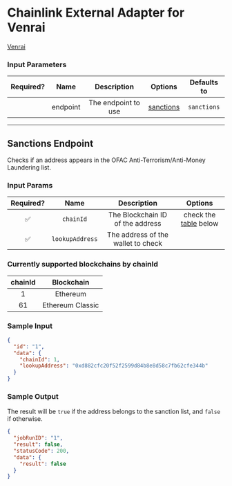 # Chainlink External Adapter for Venrai

[Venrai](https://venrai.com/)

### Input Parameters

| Required? |   Name   |     Description     |             Options              | Defaults to |
| :-------: | :------: | :-----------------: | :------------------------------: | :---------: |
|           | endpoint | The endpoint to use | [sanctions](#sanctions-endpoint) | `sanctions` |

---

## Sanctions Endpoint

Checks if an address appears in the OFAC Anti-Terrorism/Anti-Money Laundering list.

### Input Params

| Required? |      Name       |            Description             |                               Options                                |
| :-------: | :-------------: | :--------------------------------: | :------------------------------------------------------------------: |
|    ✅     |    `chainId`    |  The Blockchain ID of the address  | check the [table](#currently-supported-blockchains-by-chainid) below |
|    ✅     | `lookupAddress` | The address of the wallet to check |                                                                      |

### Currently supported blockchains by chainId

| chainId |    Blockchain    |
| :-----: | :--------------: |
|    1    |     Ethereum     |
|   61    | Ethereum Classic |

### Sample Input

```json
{
  "id": "1",
  "data": {
    "chainId": 1,
    "lookupAddress": "0xd882cfc20f52f2599d84b8e8d58c7fb62cfe344b"
  }
}
```

### Sample Output

The result will be `true` if the address belongs to the sanction list, and `false` if otherwise.

```json
{
  "jobRunID": "1",
  "result": false,
  "statusCode": 200,
  "data": {
    "result": false
  }
}
```
